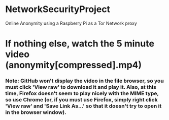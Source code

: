 # NetworkSecurityProject
Online Anonymity using a Raspberry Pi as a Tor Network proxy

# If nothing else, watch the 5 minute video (anonymity[compressed].mp4)
### Note: GitHub won't display the video in the file browser, so you must click 'View raw' to download it and play it. Also, at this time, Firefox doesn't seem to play nicely with the MIME type, so use Chrome (or, if you must use Firefox, simply right click 'View raw' and 'Save Link As...' so that it doesn't try to open it in the browser window).
